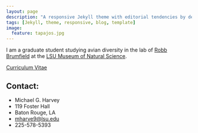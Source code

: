 ```yaml
---
layout: page
description: "A responsive Jekyll theme with editorial tendencies by designer Michael Rose."
tags: [Jekyll, theme, responsive, blog, template]
image:
  feature: tapajos.jpg
---
```


I am a graduate student studying avian diversity in the lab of <a href="http://www.museum.lsu.edu/brumfield.html" target="_blank">Robb Brumfield</a> at the <a href="http://appl003.lsu.edu/natsci/lmns.nsf/index" target="_blank">LSU Museum of Natural Science</a>.

<div markdown="0"><a href="http://mgharvey.github.io/docs/Harvey_CV_2.28.14.pdf" class="btn">Curriculum Vitae</a></div>

## Contact:

* Michael G. Harvey
* 119 Foster Hall
* Baton Rouge, LA
* <a href="mailto:mharve9@lsu.edu" target="_blank">mharve9@lsu.edu</a>
* 225-578-5393